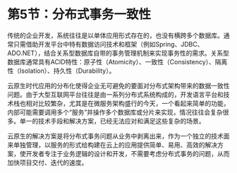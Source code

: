 # 第5节：分布式事务一致性

传统的企业开发，系统往往是以单体应用形式存在的，也没有横跨多个数据库。通常只需借助开发平台中特有数据访问技术和框架（例如Spring、JDBC、ADO.NET），结合关系型数据库自带的事务管理机制来实现事务性的需求。关系型数据库通常具有ACID特性：原子性（Atomicity）、一致性（Consistency）、隔离性（Isolation）、持久性（Durability）。

云原生时代应用的分布化使得企业无可避免的要面对分布式架构带来的数据一致性问题。由于大型互联网平台往往是由一系列分布式系统构成的，开发语言平台和技术栈也相对比较繁杂，尤其是在微服务架构盛行的今天，一个看起来简单的功能，内部可能需要调用多个“服务”并操作多个数据库或分片来实现，情况往往会复杂很多。单一的技术手段和解决方案，已经无法应对和满足这些复杂的场景。

云原生的解决方案是将分布式事务问题从业务中剥离出来，作为一个独立的技术面来单独管理，以服务的形式给构建在云上的应用提供简单、易用、高效的解决方案，使开发者专注于业务逻辑的设计和开发，不需要考虑分布式事务的问题，从而加快项目交付、迭代的速度。